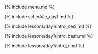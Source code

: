 {% include menu.md %}

{% include schedule_day1.md %}

{% include lessons/day1/intro_nesi.md %}

{% include lessons/day1/intro_bash.md %}

{% include lessons/day1/intro_r.md %}


